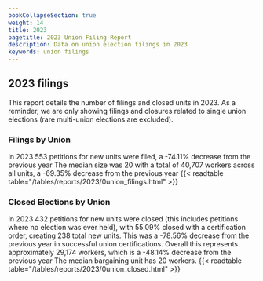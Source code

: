 ```yaml
---
bookCollapseSection: true
weight: 14
title: 2023
pagetitle: 2023 Union Filing Report
description: Data on union election filings in 2023
keywords: union filings
---
```


## 2023 filings

This report details the number of filings and closed units in 2023. As a reminder, we are only showing filings and closures related to single union elections (rare multi-union elections are excluded).

### Filings by Union
In 2023 553 petitions for new units were filed, a -74.11% decrease from the previous year The median size was 20 with a total of 40,707 workers across all units, a -69.35% decrease from the previous year
{{< readtable table="/tables/reports/2023/0union_filings.html" >}}

### Closed Elections by Union
In 2023 432 petitions for new units were closed (this includes petitions where no election was ever held), with 55.09% closed with a certification order, creating 238 total new units. This was a -78.56% decrease from the previous year in successful union certifications. Overall this represents approximately 29,174 workers, which is a -48.14% decrease from the previous year The median bargaining unit has 20 workers.
{{< readtable table="/tables/reports/2023/0union_closed.html" >}}

